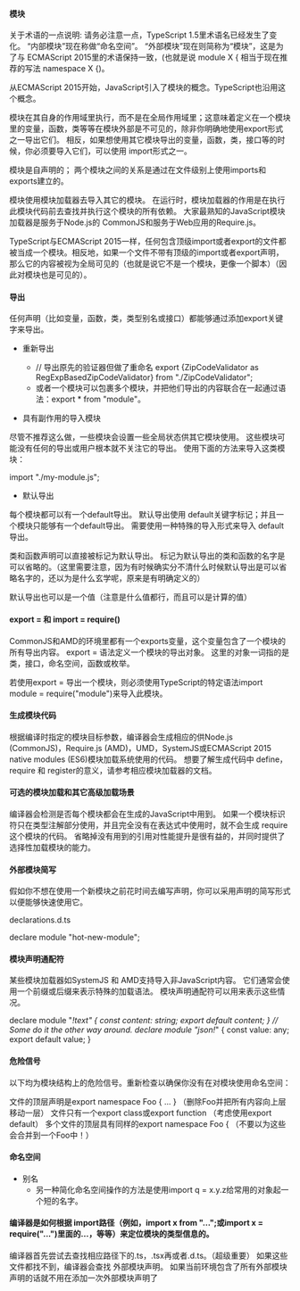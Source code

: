 #### 模块

关于术语的一点说明: 请务必注意一点，TypeScript 1.5里术语名已经发生了变化。 “内部模块”现在称做“命名空间”。 “外部模块”现在则简称为“模块”，这是为了与 ECMAScript 2015里的术语保持一致，(也就是说 module X { 相当于现在推荐的写法 namespace X {)。

从ECMAScript 2015开始，JavaScript引入了模块的概念。TypeScript也沿用这个概念。

模块在其自身的作用域里执行，而不是在全局作用域里；这意味着定义在一个模块里的变量，函数，类等等在模块外部是不可见的，除非你明确地使用export形式之一导出它们。 相反，如果想使用其它模块导出的变量，函数，类，接口等的时候，你必须要导入它们，可以使用 import形式之一。

模块是自声明的；
两个模块之间的关系是通过在文件级别上使用imports和exports建立的。

模块使用模块加载器去导入其它的模块。 在运行时，模块加载器的作用是在执行此模块代码前去查找并执行这个模块的所有依赖。 大家最熟知的JavaScript模块加载器是服务于Node.js的 CommonJS和服务于Web应用的Require.js。

TypeScript与ECMAScript 2015一样，任何包含顶级import或者export的文件都被当成一个模块。相反地，如果一个文件不带有顶级的import或者export声明，那么它的内容被视为全局可见的（也就是说它不是一个模块，更像一个脚本）（因此对模块也是可见的）。

#### 导出

任何声明（比如变量，函数，类，类型别名或接口）都能够通过添加export关键字来导出。

- 重新导出
  - // 导出原先的验证器但做了重命名
    export {ZipCodeValidator as RegExpBasedZipCodeValidator} from "./ZipCodeValidator";
  - 或者一个模块可以包裹多个模块，并把他们导出的内容联合在一起通过语法：export * from "module"。

- 具有副作用的导入模块

尽管不推荐这么做，一些模块会设置一些全局状态供其它模块使用。 这些模块可能没有任何的导出或用户根本就不关注它的导出。 使用下面的方法来导入这类模块：

import "./my-module.js";

- 默认导出

每个模块都可以有一个default导出。 默认导出使用 default关键字标记；并且一个模块只能够有一个default导出。 需要使用一种特殊的导入形式来导入 default导出。

类和函数声明可以直接被标记为默认导出。 标记为默认导出的类和函数的名字是可以省略的。（这里需要注意，因为有时候确实分不清什么时候默认导出是可以省略名字的，还以为是什么玄学呢，原来是有明确定义的）

默认导出也可以是一个值（注意是什么值都行，而且可以是计算的值）

#### export = 和 import = require()

CommonJS和AMD的环境里都有一个exports变量，这个变量包含了一个模块的所有导出内容。
export = 语法定义一个模块的导出对象。 这里的对象一词指的是类，接口，命名空间，函数或枚举。

若使用export = 导出一个模块，则必须使用TypeScript的特定语法import module = require("module")来导入此模块。

#### 生成模块代码

根据编译时指定的模块目标参数，编译器会生成相应的供Node.js (CommonJS)，Require.js (AMD)，UMD，SystemJS或ECMAScript 2015 native modules (ES6)模块加载系统使用的代码。 想要了解生成代码中 define，require 和 register的意义，请参考相应模块加载器的文档。

#### 可选的模块加载和其它高级加载场景

编译器会检测是否每个模块都会在生成的JavaScript中用到。 如果一个模块标识符只在类型注解部分使用，并且完全没有在表达式中使用时，就不会生成 require这个模块的代码。 省略掉没有用到的引用对性能提升是很有益的，并同时提供了选择性加载模块的能力。

#### 外部模块简写

假如你不想在使用一个新模块之前花时间去编写声明，你可以采用声明的简写形式以便能够快速使用它。

declarations.d.ts

declare module "hot-new-module";

#### 模块声明通配符

某些模块加载器如SystemJS 和 AMD支持导入非JavaScript内容。 它们通常会使用一个前缀或后缀来表示特殊的加载语法。 模块声明通配符可以用来表示这些情况。

declare module "*!text" {
    const content: string;
    export default content;
}
// Some do it the other way around.
declare module "json!*" {
    const value: any;
    export default value;
}

#### 危险信号

以下均为模块结构上的危险信号。重新检查以确保你没有在对模块使用命名空间：

文件的顶层声明是export namespace Foo { ... } （删除Foo并把所有内容向上层移动一层）
文件只有一个export class或export function （考虑使用export default）
多个文件的顶层具有同样的export namespace Foo { （不要以为这些会合并到一个Foo中！）

#### 命名空间

- 别名
  - 另一种简化命名空间操作的方法是使用import q = x.y.z给常用的对象起一个短的名字。

#### 编译器是如何根据 import路径（例如，import x from "...";或import x = require("...")里面的...，等等）来定位模块的类型信息的。

编译器首先尝试去查找相应路径下的.ts，.tsx再或者.d.ts。（超级重要） 如果这些文件都找不到，编译器会查找 外部模块声明。
如果当前环境包含了所有外部模块声明的话就不用在添加一次外部模块声明了